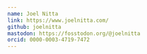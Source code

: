 ```yaml
---
name: Joel Nitta
link: https://www.joelnitta.com/
github: joelnitta
mastodon: https://fosstodon.org/@joelnitta
orcid: 0000-0003-4719-7472
---
```


